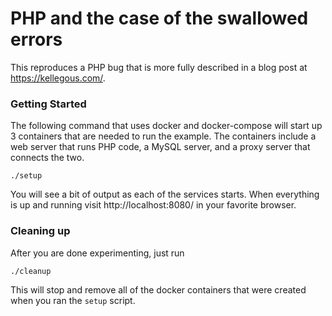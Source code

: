 # PHP and the case of the swallowed errors

This reproduces a PHP bug that is more fully described in a blog post at
https://kellegous.com/.

### Getting Started

The following command that uses docker and docker-compose will start up 3 containers that are needed to run the example. The containers include a web server that runs PHP code, a MySQL server, and a proxy server that connects the two.

```
./setup
```

You will see a bit of output as each of the services starts. When everything is up and running visit http://localhost:8080/ in your favorite browser.

### Cleaning up

After you are done experimenting, just run

```
./cleanup
```

This will stop and remove all of the docker containers that were created when you ran the `setup` script.

